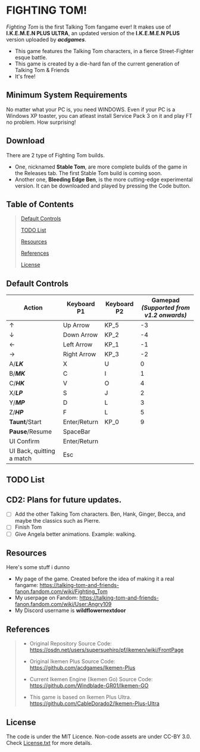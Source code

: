 # FIGHTING TOM!
*Fighting Tom* is the first Talking Tom fangame ever! It makes use of **I.K.E.M.E.N PLUS ULTRA**, an updated version of the **I.K.E.M.E.N PLUS** version uploaded by ***acdgames***.

- This game features the Talking Tom characters, in a fierce Street-Fighter esque battle.
- This game is created by a die-hard fan of the current generation of Talking Tom & Friends
- It's free!

## Minimum System Requirements
No matter what your PC is, you need WINDOWS. Even if your PC is a Windows XP toaster, you can atleast install Service Pack 3 on it and play FT no problem. How surprising!

## Download
There are 2 type of Fighting Tom builds.
- One, nicknamed **Stable Tom**, are more complete builds of the game in the Releases tab. The first Stable Tom build is coming soon.
- Another one, **Bleeding Edge Ben**, is the more cutting-edge experimental version. It can be downloaded and played by pressing the Code button.

## Table of Contents

>[Default Controls](#default-controls)
>
>[TODO List](#todo-list)
>
>[Resources](#resources)
>
>[References](#references)
>
>[License](#license)

## Default Controls
| Action | Keyboard P1 | Keyboard P2 | Gamepad *(Supported from v1.2 onwards)* |
| --- | --- | --- | --- |
| ↑ | Up Arrow | KP_5 | -3 |
| ↓ | Down Arrow | KP_2 | -4 |
| ← | Left Arrow | KP_1 | -1 |
| → | Right Arrow | KP_3 | -2 |
| A/***LK*** | X | U | 0 |
| B/***MK*** | C | I | 1 |
| C/***HK*** | V | O | 4 |
| X/***LP*** | S | J | 2 |
| Y/***MP*** | D | L | 3 |
| Z/***HP*** | F | L | 5 |
| **Taunt**/Start | Enter/Return | KP_0 | 9 |
| **Pause**/Resume | SpaceBar |  |  |
| UI Confirm | Enter/Return |  |  |
| UI Back, quitting a match | Esc |  |  |

## TODO List
CD2: Plans for future updates.
------------
- [ ] Add the other Talking Tom characters. Ben, Hank, Ginger, Becca, and maybe the classics such as Pierre.
- [ ] Finish Tom
- [ ] Give Angela better animations. Example: walking.

## Resources
Here's some stuff i dunno
- My page of the game. Created before the idea of making it a real fangame: https://talking-tom-and-friends-fanon.fandom.com/wiki/Fighting_Tom
- My userpage on Fandom: https://talking-tom-and-friends-fanon.fandom.com/wiki/User:Angry109
- My Discord username is **wildflowernextdoor**

## References
>- Original Repository Source Code:
>https://osdn.net/users/supersuehiro/pf/ikemen/wiki/FrontPage
>
>- Original Ikemen Plus Source Code:
>https://github.com/acdgames/Ikemen-Plus
>
>- Current Ikemen Engine (Ikemen Go) Source Code:
>https://github.com/Windblade-GR01/Ikemen-GO
>
>- This game is based on Ikemen Plus Ultra.
>https://github.com/CableDorado2/Ikemen-Plus-Ultra

## License
The code is under the MIT Licence.
Non-code assets are under CC-BY 3.0.
Check [License.txt](License.txt) for more details.
